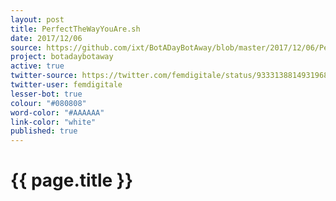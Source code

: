 ```yaml
---
layout: post
title: PerfectTheWayYouAre.sh
date: 2017/12/06
source: https://github.com/ixt/BotADayBotAway/blob/master/2017/12/06/PerfectTheWayYouAre.sh
project: botadaybotaway
active: true
twitter-source: https://twitter.com/femdigitale/status/933313881493196808
twitter-user: femdigitale
lesser-bot: true
colour: "#080808"
word-color: "#AAAAAA"
link-color: "white"
published: true
---
```

# {{ page.title }} 
